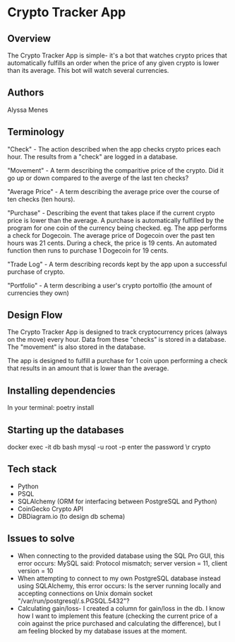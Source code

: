 # Crypto Tracker App

## Overview

The Crypto Tracker App is simple- it's a bot that watches crypto prices that automatically fulfills an order when the price of any given crypto is lower than its average. This bot will watch several currencies.

## Authors

Alyssa Menes

## Terminology

"Check" - The action described when the app checks crypto prices each hour. The results from a "check" are logged in a database.

"Movement" - A term describing the comparitive price of the crypto. Did it go up or down compared to the averge of the last ten checks?

"Average Price" - A term describing the average price over the course of ten checks (ten hours).

"Purchase" - Describing the event that takes place if the current crypto price is lower than the average. A purchase is automatically fulfilled by the program for one coin of the currency being checked. eg. The app performs a check for Dogecoin. The average price of Dogecoin over the past ten hours was 21 cents. During a check, the price is 19 cents. An automated function then runs to purchase 1 Dogecoin for 19 cents. 

"Trade Log" - A term describing records kept by the app upon a successful purchase of crypto.

"Portfolio" - A term describing a user's crypto portolfio (the amount of currencies they own)

## Design Flow

The Crypto Tracker App is designed to track cryptocurrency prices (always on the move) every hour. Data from these "checks" is stored in a database. The "movement" is also stored in the database. 

The app is designed to fulfill a purchase for 1 coin upon performing a check that results in an amount that is lower than the average.

## Installing dependencies

In your terminal:
poetry install

## Starting up the databases

docker exec -it db bash
mysql -u root -p
enter the password
\r crypto


## Tech stack

- Python
- PSQL
- SQLAlchemy (ORM for interfacing between PostgreSQL and Python)
- CoinGecko Crypto API
- DBDiagram.io (to design db schema)

## Issues to solve

- When connecting to the provided database using the SQL Pro GUI, this error occurs: MySQL said: Protocol mismatch; server version = 11, client version = 10
- When attempting to connect to my own PostgreSQL database instead using SQLAlchemy, this error occurs: Is the server running locally and accepting connections on Unix domain socket "/var/run/postgresql/.s.PGSQL.5432"?
- Calculating gain/loss- I created a column for gain/loss in the db. I know how I want to implement this feature (checking the current price of a coin against the price purchased and calculating the difference), but I am feeling blocked by my database issues at the moment.